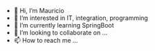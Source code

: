 - 👋 Hi, I’m Mauricio
- 👀 I’m interested in IT, integration, programming
- 🌱 I’m currently learning SpringBoot
- 💞️ I’m looking to collaborate on ...
- 📫 How to reach me ...

<!---
mvelando/mvelando is a ✨ special ✨ repository because its `README.md` (this file) appears on your GitHub profile.
You can click the Preview link to take a look at your changes.
--->
